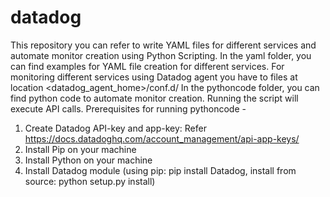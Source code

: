 # datadog

This repository you can refer to write YAML files for different services and automate monitor creation using Python Scripting. 
In the yaml folder, you can find examples for YAML file creation for different services. For monitoring different services using Datadog agent you have to files at location <datadog_agent_home>/conf.d/ 
In the pythoncode folder, you can find python code to automate monitor creation. Running the script will execute API calls. 
Prerequisites for running pythoncode - 
1. Create Datadog API-key and app-key: Refer https://docs.datadoghq.com/account_management/api-app-keys/ 
2. Install Pip on your machine
3. Install Python on your machine 
4. Install Datadog module (using pip: pip install Datadog, install from source: python setup.py install)

